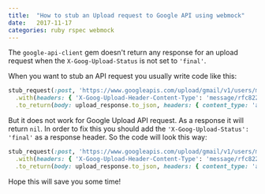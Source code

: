```yaml
---
title:  "How to stub an Upload request to Google API using webmock"
date:   2017-11-17
categories: ruby rspec webmock
---
```


The `google-api-client` gem doesn't return any response for an upload request when the
`X-Goog-Upload-Status` is not set to `'final'`.

When you want to stub an API request you usually write code like this:

```ruby
stub_request(:post, 'https://www.googleapis.com/upload/gmail/v1/users/me/messages/send')
  .with(headers: { 'X-Goog-Upload-Header-Content-Type': 'message/rfc822' })
  .to_return(body: upload_response.to_json, headers: { content_type: 'application/json' })
```

But it does not work for Google Upload API request. As a response it will return `nil`. In order to fix this you should add the
`'X-Goog-Upload-Status': 'final'` as a response header. So the code will look this way:

```ruby
stub_request(:post, 'https://www.googleapis.com/upload/gmail/v1/users/me/messages/send')
  .with(headers: { 'X-Goog-Upload-Header-Content-Type': 'message/rfc822' })
  .to_return(body: upload_response.to_json, headers: { content_type: 'application/json', 'X-Goog-Upload-Status': 'final' })
```

Hope this will save you some time!
